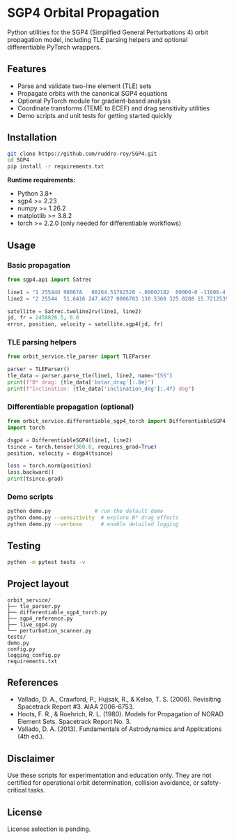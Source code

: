# SGP4 Orbital Propagation

Python utilities for the SGP4 (Simplified General Perturbations 4) orbit propagation model, including TLE parsing helpers and optional differentiable PyTorch wrappers.

## Features

- Parse and validate two-line element (TLE) sets
- Propagate orbits with the canonical SGP4 equations
- Optional PyTorch module for gradient-based analysis
- Coordinate transforms (TEME to ECEF) and drag sensitivity utilities
- Demo scripts and unit tests for getting started quickly

## Installation

```bash
git clone https://github.com/ruddro-roy/SGP4.git
cd SGP4
pip install -r requirements.txt
```

**Runtime requirements:**
- Python 3.8+
- sgp4 >= 2.23
- numpy >= 1.26.2
- matplotlib >= 3.8.2
- torch >= 2.2.0 (only needed for differentiable workflows)

## Usage

### Basic propagation

```python
from sgp4.api import Satrec

line1 = "1 25544U 98067A   08264.51782528 -.00002182  00000-0 -11606-4 0  2927"
line2 = "2 25544  51.6416 247.4627 0006703 130.5360 325.0288 15.72125391563537"

satellite = Satrec.twoline2rv(line1, line2)
jd, fr = 2458826.5, 0.0
error, position, velocity = satellite.sgp4(jd, fr)
```

### TLE parsing helpers

```python
from orbit_service.tle_parser import TLEParser

parser = TLEParser()
tle_data = parser.parse_tle(line1, line2, name="ISS")
print(f"B* drag: {tle_data['bstar_drag']:.8e}")
print(f"Inclination: {tle_data['inclination_deg']:.4f} deg")
```

### Differentiable propagation (optional)

```python
from orbit_service.differentiable_sgp4_torch import DifferentiableSGP4
import torch

dsgp4 = DifferentiableSGP4(line1, line2)
tsince = torch.tensor(360.0, requires_grad=True)
position, velocity = dsgp4(tsince)

loss = torch.norm(position)
loss.backward()
print(tsince.grad)
```

### Demo scripts

```bash
python demo.py              # run the default demo
python demo.py --sensitivity  # explore B* drag effects
python demo.py --verbose      # enable detailed logging
```

## Testing

```bash
python -m pytest tests -v
```

## Project layout

```
orbit_service/
├── tle_parser.py
├── differentiable_sgp4_torch.py
├── sgp4_reference.py
├── live_sgp4.py
└── perturbation_scanner.py
tests/
demo.py
config.py
logging_config.py
requirements.txt
```

## References

- Vallado, D. A., Crawford, P., Hujsak, R., & Kelso, T. S. (2006). Revisiting Spacetrack Report #3. AIAA 2006-6753.
- Hoots, F. R., & Roehrich, R. L. (1980). Models for Propagation of NORAD Element Sets. Spacetrack Report No. 3.
- Vallado, D. A. (2013). Fundamentals of Astrodynamics and Applications (4th ed.).

## Disclaimer

Use these scripts for experimentation and education only. They are not certified for operational orbit determination, collision avoidance, or safety-critical tasks.

## License

License selection is pending.
